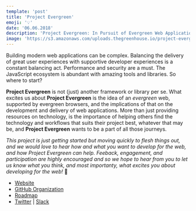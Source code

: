 ```yaml
---
template: 'post'
title: 'Project Evergreen'
emoji: '💡'
date: '06.06.2018'
description: 'Project Evergreen: In Pursuit of Evergreen Web Applications'
image: 'https://s3.amazonaws.com/uploads.thegreenhouse.io/project-evergreen/logo-small.png'
---
```


Building modern web applications can be complex.  Balancing the delivery of great user experiences with supportive developer experiences is a constant balancing act.  Performance and security are a must. The JavaScript ecosystem is abundant with amazing tools and libraries.  So where to start?
            
**Project Evergreen** is not (just) another framework or library per se.  What excites us about **Project Evergreen** is the idea of an _evergreen_ web, supported by evergreen browsers, and the implications of that on the development and delivery of web applications.  More than just providing resources on technology, is the importance of helping others find the technology and workflows that suits their project best, whatever that may be, and **Project Evergreen** wants to be a part  of all those journeys.
          
_This project is just getting started but moving quickly to flesh things out, and we would love to hear _how_ and _what_ you want to develop for the web, and how Project Evergreen can help.  Feeback, engagement, and participation are highly encouraged and so we hope to hear from you to let us know what you think, and most importanty, what excites you about developing for the web!_  👋
          
- <a target="_blank" rel="noopener" href="https://projectevergreen.github.io/" onclick="getOutboundLink('https://projectevergreen.github.io/');">Website</a>
-  <a target="_blank" rel="noopener"  href="https://github.com/ProjectEvergreen" onclick="getOutboundLink('https://github.com/ProjectEvergreen');">GitHub Organization</a>
- <a target="_blank" rel="noopener"  href="https://github.com/ProjectEvergreen/project-evergreen/milestones" onclick="getOutboundLink('https://github.com/ProjectEvergreen/project-evergreen/milestones');">Roadmap</a>
- <a target="_blank" rel="noopener"  href="https://twitter.com/PrjEvergreen" onclick="getOutboundLink('https://twitter.com/PrjEvergreen');">Twitter</a><span> | </span><a target="_blank" rel="noopener" href="https://join.slack.com/t/thegreenhouseio/shared_invite/enQtMzcyMzE2Mjk1MjgwLTFkNzY2NDQwOTg0MjRiYmY1ZDYyOGE1YzM0ZmQwNTgxZWI0NWU0YmYxZDhkNDQ3Y2Q3ODhjZTdiMTEwNzY5MTk" onclick="getOutboundLink('https://join.slack.com/t/thegreenhouseio/shared_invite/enQtMzcyMzE2Mjk1MjgwLTFkNzY2NDQwOTg0MjRiYmY1ZDYyOGE1YzM0ZmQwNTgxZWI0NWU0YmYxZDhkNDQ3Y2Q3ODhjZTdiMTEwNzY5MTk');">Slack</a>